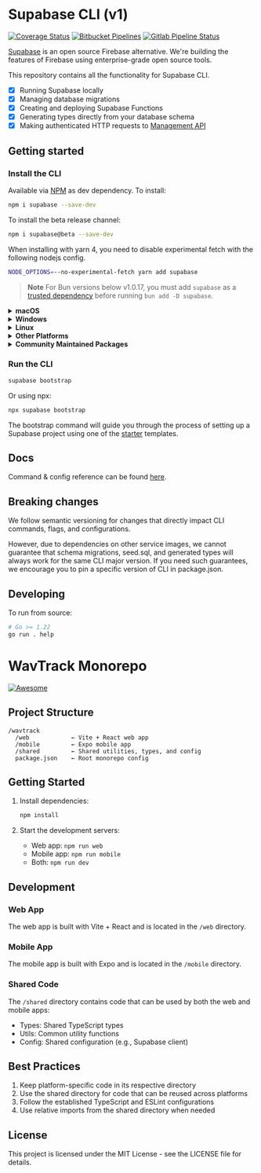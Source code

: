 # Supabase CLI (v1)

[![Coverage Status](https://coveralls.io/repos/github/supabase/cli/badge.svg?branch=main)](https://coveralls.io/github/supabase/cli?branch=main) [![Bitbucket Pipelines](https://img.shields.io/bitbucket/pipelines/supabase-cli/setup-cli/master?style=flat-square&label=Bitbucket%20Canary)](https://bitbucket.org/supabase-cli/setup-cli/pipelines) [![Gitlab Pipeline Status](https://img.shields.io/gitlab/pipeline-status/sweatybridge%2Fsetup-cli?label=Gitlab%20Canary)](https://gitlab.com/sweatybridge/setup-cli/-/pipelines)

[Supabase](https://supabase.io) is an open source Firebase alternative. We're building the features of Firebase using enterprise-grade open source tools.

This repository contains all the functionality for Supabase CLI.

- [x] Running Supabase locally
- [x] Managing database migrations
- [x] Creating and deploying Supabase Functions
- [x] Generating types directly from your database schema
- [x] Making authenticated HTTP requests to [Management API](https://supabase.com/docs/reference/api/introduction)

## Getting started

### Install the CLI

Available via [NPM](https://www.npmjs.com) as dev dependency. To install:

```bash
npm i supabase --save-dev
```

To install the beta release channel:

```bash
npm i supabase@beta --save-dev
```

When installing with yarn 4, you need to disable experimental fetch with the following nodejs config.

```bash
NODE_OPTIONS=--no-experimental-fetch yarn add supabase
```

> **Note**
> For Bun versions below v1.0.17, you must add `supabase` as a [trusted dependency](https://bun.sh/guides/install/trusted) before running `bun add -D supabase`.

<!-- markdownlint-disable MD033 -->
<details>
  <summary><strong>macOS</strong></summary>

  Available via [Homebrew](https://brew.sh). To install:

  ```bash
  brew install supabase/tap/supabase
  ```

  To install the beta release channel:
  
  ```bash
  brew install supabase/tap/supabase-beta
  brew link --overwrite supabase-beta
  ```
  
  To upgrade:

  ```bash
  brew upgrade supabase
  ```

</details>

<details>
  <summary><strong>Windows</strong></summary>

  Available via [Scoop](https://scoop.sh). To install:

  ```powershell
  scoop bucket add supabase https://github.com/supabase/scoop-bucket.git
  scoop install supabase
  ```

  To upgrade:

  ```powershell
  scoop update supabase
  ```

</details>

<details>
  <summary><strong>Linux</strong></summary>

  Available via [Homebrew](https://brew.sh) and Linux packages.

#### via Homebrew

  To install:

  ```bash
  brew install supabase/tap/supabase
  ```

  To upgrade:

  ```bash
  brew upgrade supabase
  ```

#### via Linux packages

  Linux packages are provided in [Releases](https://github.com/supabase/cli/releases). To install, download the `.apk`/`.deb`/`.rpm`/`.pkg.tar.zst` file depending on your package manager and run the respective commands.

  ```bash
  sudo apk add --allow-untrusted <...>.apk
  ```

  ```bash
  sudo dpkg -i <...>.deb
  ```

  ```bash
  sudo rpm -i <...>.rpm
  ```

  ```bash
  sudo pacman -U <...>.pkg.tar.zst
  ```

</details>

<details>
  <summary><strong>Other Platforms</strong></summary>

  You can also install the CLI via [go modules](https://go.dev/ref/mod#go-install) without the help of package managers.

  ```bash
  go install github.com/supabase/cli@latest
  ```

  Add a symlink to the binary in `$PATH` for easier access:

  ```bash
  ln -s "$(go env GOPATH)/bin/cli" /usr/bin/supabase
  ```

  This works on other non-standard Linux distros.
</details>

<details>
  <summary><strong>Community Maintained Packages</strong></summary>

  Available via [pkgx](https://pkgx.sh/). Package script [here](https://github.com/pkgxdev/pantry/blob/main/projects/supabase.com/cli/package.yml).
  To install in your working directory:

  ```bash
  pkgx install supabase
  ```

  Available via [Nixpkgs](https://nixos.org/). Package script [here](https://github.com/NixOS/nixpkgs/blob/master/pkgs/development/tools/supabase-cli/default.nix).
</details>
<!-- markdownlint-enable MD033 -->

### Run the CLI

```bash
supabase bootstrap
```

Or using npx:

```bash
npx supabase bootstrap
```

The bootstrap command will guide you through the process of setting up a Supabase project using one of the [starter](https://github.com/supabase-community/supabase-samples/blob/main/samples.json) templates.

## Docs

Command & config reference can be found [here](https://supabase.com/docs/reference/cli/about).

## Breaking changes

We follow semantic versioning for changes that directly impact CLI commands, flags, and configurations.

However, due to dependencies on other service images, we cannot guarantee that schema migrations, seed.sql, and generated types will always work for the same CLI major version. If you need such guarantees, we encourage you to pin a specific version of CLI in package.json.

## Developing

To run from source:

```bash
# Go >= 1.22
go run . help
```

# WavTrack Monorepo

[![Awesome](https://cdn.rawgit.com/sindresorhus/awesome/d7305f38d29fed78fa85652e3a63e154dd8e8829/media/badge.svg)](https://github.com/sindresorhus/awesome)

## Project Structure

```
/wavtrack
  /web            ← Vite + React web app
  /mobile         ← Expo mobile app
  /shared         ← Shared utilities, types, and config
  package.json    ← Root monorepo config
```

## Getting Started

1. Install dependencies:
   ```bash
   npm install
   ```

2. Start the development servers:
   - Web app: `npm run web`
   - Mobile app: `npm run mobile`
   - Both: `npm run dev`

## Development

### Web App
The web app is built with Vite + React and is located in the `/web` directory.

### Mobile App
The mobile app is built with Expo and is located in the `/mobile` directory.

### Shared Code
The `/shared` directory contains code that can be used by both the web and mobile apps:
- Types: Shared TypeScript types
- Utils: Common utility functions
- Config: Shared configuration (e.g., Supabase client)

## Best Practices

1. Keep platform-specific code in its respective directory
2. Use the shared directory for code that can be reused across platforms
3. Follow the established TypeScript and ESLint configurations
4. Use relative imports from the shared directory when needed

## License

This project is licensed under the MIT License - see the LICENSE file for details.
